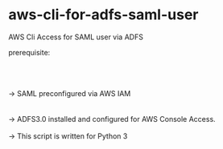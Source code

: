 # aws-cli-for-adfs-saml-user
AWS Cli Access for SAML user via ADFS<br />

prerequisite:<br /><br /><br /><br />

-> SAML preconfigured via AWS IAM<br /><br /><br />
-> ADFS3.0 installed and configured for AWS Console Access.<br /><br />
-> This script is written for Python 3
